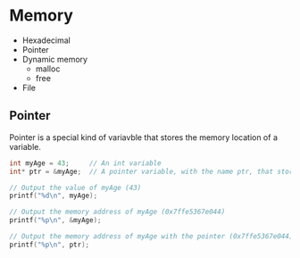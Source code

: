 # Memory

- Hexadecimal
- Pointer
- Dynamic memory
  - malloc
  - free
- File


## Pointer

Pointer is a special kind of variavble that stores the memory location of a variable.

```C
int myAge = 43;     // An int variable
int* ptr = &myAge;  // A pointer variable, with the name ptr, that stores the address of myAge

// Output the value of myAge (43)
printf("%d\n", myAge);

// Output the memory address of myAge (0x7ffe5367e044)
printf("%p\n", &myAge);

// Output the memory address of myAge with the pointer (0x7ffe5367e044)
printf("%p\n", ptr);
```



